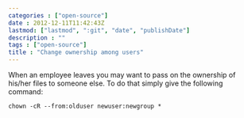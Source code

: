 ```yaml
---
categories : ["open-source"]
date : 2012-12-11T11:42:43Z
lastmod: ["lastmod", ":git", "date", "publishDate"]
description : ""
tags : ["open-source"]
title : "Change ownership among users"
---
```



When an employee leaves you may want to pass on the ownership of his/her files to someone else. To do that simply give the following command:

    chown -cR --from:olduser newuser:newgroup *

